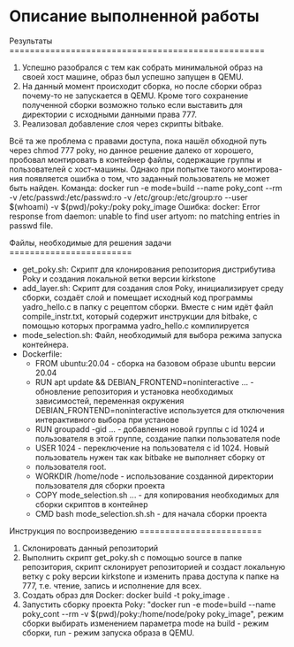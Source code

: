 # Описание выполненной работы

Результаты ==================================================
1) Успешно разобрался с тем как собрать минимальной образ на своей хост машине, образ был успешно запущен в QEMU.
2) На данный момент происходит сборка, но после сборки образ почему-то не запускается в QEMU. Кроме того сохранение полученной
   сборки возможно только если выставить для директории с исходными данными права 777.
4) Реализовал добавление слоя через скрипты bitbake.

Всё та же проблема с правами доступа, пока нашёл обходной путь через chmod 777 poky, но данное решение далеко от хорошего,
пробовал монтировать в контейнер файлы, содержащие группы и пользователей с хост-машины. Однако при попытке такого монтирова-
ния появляется ошибка о том, что заданный пользователь не может быть найден.
Команда: docker run -e mode=build --name poky_cont --rm -v /etc/passwd:/etc/passwd:ro -v /etc/group:/etc/group:ro --user $(whoami) 
-v $(pwd)/poky:/poky poky_image
Ошибка: docker: Error response from daemon: unable to find user artyom: no matching entries in passwd file.

Файлы, необходимые для решения задачи ========================
- get_poky.sh:
  Скрипт для клонирования репозитория дистрибутива Poky и создания локальной ветки версии kirkstone
- add_layer.sh:
  Скрипт для создания слоя Poky, инициализирует среду сборки, создаёт слой и помещает исходный код программы yadro_hello.c
  в папку с рецептом сборки. Вместе с ним идёт файл compile_instr.txt, который содержит инструкции для bitbake, с помощью которых
  программа yadro_hello.c компилируется
- mode_selection.sh:
  Файл, необходимый для выбора режима запуска контейнера.
- Dockerfile:
  - FROM ubuntu:20.04 - сборка на базовом образе ubuntu версии 20.04
  - RUN apt update && DEBIAN_FRONTEND=noninteractive ... - обновление репозитория и установка необходимых зависимостей,
    переменная окружения DEBIAN_FRONTEND=noninteractive используется для отключения интерактивного выбора при установе
  - RUN groupadd -gid ... - добавления новой группы с id 1024 и пользователя в этой группе, создание папки пользователя node
  - USER 1024 - переключение на пользователя с id 1024. Новый пользователь нужен так как bitbake не выполняет сборку от
  - пользователя root.
  - WORKDIR /home/node - использование созданной директории пользователя для сборки проекта
  - COPY mode_selection.sh ... - для копирования необходимых для сборки скриптов в контейнер
  - CMD bash mode_selection.sh.sh - для начала сборки проекта

Инструкция по воспроизведению ========================
1) Склонировать данный репозиторий
2) Выполнить скрипт get_poky.sh с помощью source в папке репозитория, скрипт склонирует репозиторией и создаст локальную ветку с poky версии
kirkstone и изменить права доступа к папке на 777, т.е. чтение, запись и исполнение для всех.
3) Создать образ для Docker: docker build -t poky_image .
4) Запустить сборку проекта Poky: "docker run -e mode=build --name poky_cont --rm -v \$(pwd)/poky:/home/node/poky poky_image", режим сборки выбирать
   изменением параметра mode на build - режим сборки, run - режим запуска образа в QEMU.
